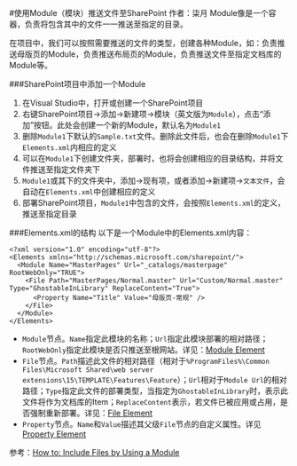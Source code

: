 #使用Module（模块）推送文件至SharePoint
	作者：柒月
Module像是一个容器，负责将包含其中的文件一一推送至指定的目录。

在项目中，我们可以按照需要推送的文件的类型，创建各种Module，如：负责推送母版页的Module，负责推送布局页的Module，负责推送文件至指定文档库的Module等。

###SharePoint项目中添加一个Module
1. 在Visual Studio中，打开或创建一个SharePoint项目
2. 右键SharePoint项目->添加->新建项->模块（英文版为`Module`），点击“添加”按钮。此处会创建一个新的Module，默认名为`Module1`
3. 删除`Module1`下默认的`Sample.txt`文件。删除此文件后，也会在删除`Module1`下`Elements.xml`内相应的定义
4. 可以在`Module1`下创建文件夹，部署时，也将会创建相应的目录结构，并将文件推送至指定文件夹下
5. `Module1`或其下的文件夹中，添加->现有项，或者添加->新建项->`文本文件`，会自动在`Elements.xml`中创建相应的定义
6. 部署SharePoint项目，`Module1`中包含的文件，会按照`Elements.xml`的定义，推送至指定目录

###Elements.xml的结构
以下是一个Module中的Elements.xml内容：
```
<?xml version="1.0" encoding="utf-8"?>
<Elements xmlns="http://schemas.microsoft.com/sharepoint/">
  <Module Name="MasterPages" Url="_catalogs/masterpage" RootWebOnly="TRUE">
    <File Path="MasterPages/Normal.master" Url="Custom/Normal.master"  Type="GhostableInLibrary" ReplaceContent="True">
      <Property Name="Title" Value="母版页-常规" />
    </File>
  </Module>
</Elements>
```

- `Module`节点。`Name`指定此模块的名称；`Url`指定此模块部署的相对路径；`RootWebOnly`指定此模块是否只推送至根网站。详见：[Module Element](https://msdn.microsoft.com/en-us/library/office/ms434127.aspx)
- `File`节点。`Path`描述此文件的相对路径（相对于`%ProgramFiles%\Common Files\Microsoft Shared\web server extensions\15\TEMPLATE\Features\Feature`）；`Url`相对于`Module Url`的相对路径；`Type`指定此文件的部署类型，当指定为`GhostableInLibrary`时，表示此文件将作为文档库的Item；`ReplaceContent`表示，若文件已被应用或占用，是否强制重新部署。详见：[File Element](https://msdn.microsoft.com/en-us/library/office/ms459213.aspx)
- `Property`节点。`Name`和`Value`描述其父级`File`节点的自定义属性。详见[Property Element](https://msdn.microsoft.com/en-us/library/office/cc264281.aspx)



参考：[How to: Include Files by Using a Module](https://msdn.microsoft.com/en-us/library/ee231524(v=vs.120).aspx)